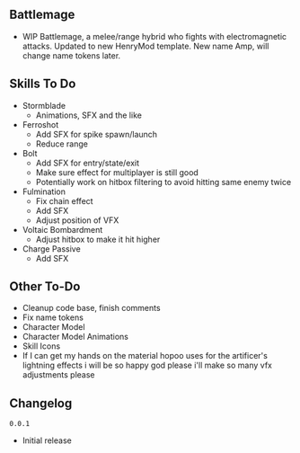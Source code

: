 ## Battlemage
- WIP Battlemage, a melee/range hybrid who fights with electromagnetic attacks. Updated to new HenryMod template. New name Amp, will change name tokens later.

## Skills To Do
- Stormblade
  - Animations, SFX and the like
- Ferroshot
  - Add SFX for spike spawn/launch
  - Reduce range
- Bolt
  - Add SFX for entry/state/exit
  - Make sure effect for multiplayer is still good
  - Potentially work on hitbox filtering to avoid hitting same enemy twice
- Fulmination
  - Fix chain effect
  - Add SFX
  - Adjust position of VFX
- Voltaic Bombardment
  - Adjust hitbox to make it hit higher
- Charge Passive
  - Add SFX
 ## Other To-Do
- Cleanup code base, finish comments
- Fix name tokens
- Character Model
- Character Model Animations
- Skill Icons
- If I can get my hands on the material hopoo uses for the artificer's lightning effects i will be so happy god please i'll make so many vfx adjustments please

## Changelog
`0.0.1`
- Initial release
